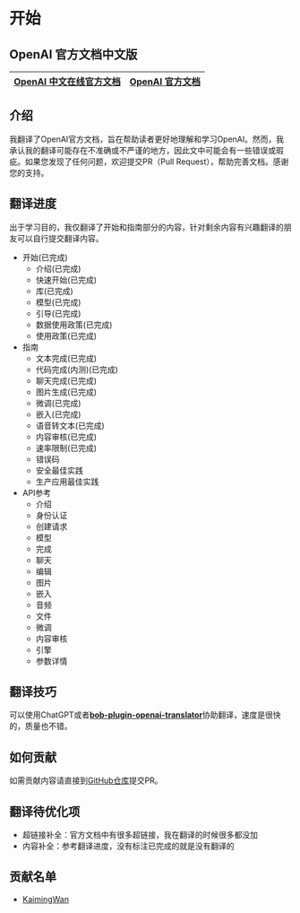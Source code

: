 # 开始

## OpenAI 官方文档中文版



| [OpenAI 中文在线官方文档](https://kaimingwan.gitbook.io/openai-zhong-wen-zai-xian-wen-dang/) | [OpenAI 官方文档](https://platform.openai.com/docs/introduction) |
| ------------------------------------------------------------------------------------ | ------------------------------------------------------------ |

## 介绍

我翻译了OpenAI官方文档，旨在帮助读者更好地理解和学习OpenAI。然而，我承认我的翻译可能存在不准确或不严谨的地方，因此文中可能会有一些错误或瑕疵。如果您发现了任何问题，欢迎提交PR（Pull Request），帮助完善文档。感谢您的支持。



## 翻译进度

出于学习目的，我仅翻译了开始和指南部分的内容，针对剩余内容有兴趣翻译的朋友可以自行提交翻译内容。

* 开始(已完成)
  * 介绍(已完成)
  * 快速开始(已完成)
  * 库(已完成)
  * 模型(已完成)
  * 引导(已完成)
  * 数据使用政策(已完成)
  * 使用政策(已完成)
* 指南
  * 文本完成(已完成)
  * 代码完成(内测)(已完成)
  * 聊天完成(已完成)
  * 图片生成(已完成)
  * 微调(已完成)
  * 嵌入(已完成)
  * 语音转文本(已完成)
  * 内容审核(已完成)
  * 速率限制(已完成)
  * 错误码
  * 安全最佳实践
  * 生产应用最佳实践
* API参考
  * 介绍
  * 身份认证
  * 创建请求
  * 模型
  * 完成
  * 聊天
  * 编辑
  * 图片
  * 嵌入
  * 音频
  * 文件
  * 微调
  * 内容审核
  * 引擎
  * 参数详情



## 翻译技巧

可以使用ChatGPT或者[**bob-plugin-openai-translator**](https://github.com/yetone/bob-plugin-openai-translator)协助翻译，速度是很快的，质量也不错。

## 如何贡献

如需贡献内容请直接到[GitHub仓库](https://github.com/KaimingWan/openai-official-doc-zh)提交PR。

## 翻译待优化项

* 超链接补全：官方文档中有很多超链接，我在翻译的时候很多都没加
* 内容补全：参考翻译进度，没有标注已完成的就是没有翻译的

## 贡献名单

* [KaimingWan](https://github.com/KaimingWan?tab=repositories)

